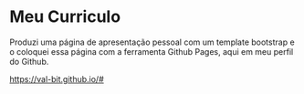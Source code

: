 # Meu Curriculo

Produzi uma página de apresentação pessoal com um template bootstrap e o 
coloquei essa página com a ferramenta Github Pages, aqui em meu perfil do Github.

https://val-bit.github.io/#
